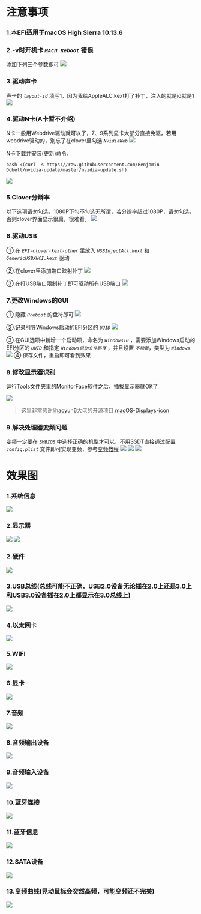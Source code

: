 # 注意事项
### 1.本EFI适用于macOS High Sierra 10.13.6
### 2.-v时开机卡 *`MACH Reboot`* 错误
添加下列三个参数即可
![](/Images/MACH.png)

### 3.驱动声卡
声卡的 *`layout-id`* 填写1，因为我给AppleALC.kext打了补丁，注入的就是id就是1
![](/Images/声卡注入.png)

### 4.驱动N卡(A卡暂不介绍)
N卡一般用Webdrive驱动就可以了，7、9系列显卡大部分直接免驱，若用webdrive驱动的，别忘了在clover里勾选 *`NvidiaWeb`*
![](/Images/webdrive.png)

N卡下载并安装(更新)命令:

```
bash <(curl -s https://raw.githubusercontent.com/Benjamin-Dobell/nvidia-update/master/nvidia-update.sh)
```

![](/Images/Nvidia-Update.png)


### 5.Clover分辨率
以下选项请勿勾选，1080P下勾不勾选无所谓，若分辨率超过1080P，请勿勾选，否则clover界面显示很扁，很难看。
![](/Images/resolution.png)

### 6.驱动USB
①.在 *`EFI-clover-kext-other`* 里放入 *`USBInjectAll.kext`* 和 *`GenericUSBXHCI.kext`* 驱动

②.在clover里添加端口映射补丁
![](/Images/USB端口映射补丁.png)

③.在打USB端口限制补丁即可驱动所有USB端口
![](/Images/USB端口限制补丁.png)

### 7.更改Windows的GUI
①.隐藏 *`Preboot`* 的盘符即可
![](/Images/Preboot.png)

②.记录引导Windows启动的EFI分区的 *`UUID`*
![](/Images/UUID.png)

③.在GUI选项中新增一个启动项，命名为 *`Windows10`* ，需要添加Windows启动的EFI分区的 *`UUID`* 和指定 *`Windows启动文件路径`* ，并且设置 *`不隐藏`*，类型为 *`Windows`*
![](/Images/Windows引导.png)
④.保存文件，重启即可看到效果

### 8.修改显示器识别
运行Tools文件夹里的MonitorFace软件之后，插拔显示器就OK了

![](/Images/MonitorFace.png)
> 这里非常感谢[lihaoyun6](https://github.com/lihaoyun6)大佬的开源项目 [macOS-Displays-icon](https://github.com/lihaoyun6/macOS-Displays-icon)

### 9.解决处理器变频问题
变频一定要在 *`SMBIOS`* 中选择正确的机型才可以，不用SSDT直接通过配置 *`config.plist`* 文件即可实现变频，参考[变频教程](https://bbs.feng.com/forum.php?mod=viewthread&tid=11610510&extra=page&page=1&mobile=2)
![](/Images/变频-SMBIOS.png)
![](/Images/变频-Acpi.png)
![](/Images/变频-Boot.png)

# 效果图
### 1.系统信息
![](/Images/系统信息.png)

### 2.显示器
![](/Images/显示器.png)
![](/Images/显示器2.png)

### 2.硬件
![](/Images/硬件.png)

### 3.USB总线(总线可能不正确，USB2.0设备无论插在2.0上还是3.0上和USB3.0设备插在2.0上都显示在3.0总线上)
![](/Images/USB总线.png)

### 4.以太网卡
![](/Images/以太网卡.png)

### 5.WIFI
![](/Images/WIFI.png)

### 6.显卡
![](/Images/显卡.png)

### 7.音频
![](/Images/音频.png)

### 8.音频输出设备
![](/Images/音频输出设备.png)

### 9.音频输入设备
![](/Images/音频输入设备.png)

### 10.蓝牙连接
![](/Images/蓝牙连接.png)

### 11.蓝牙信息
![](/Images/蓝牙信息.png)

### 12.SATA设备
![](/Images/SATA设备.png)

### 13.变频曲线(晃动鼠标会突然高频，可能变频还不完美)
![](/Images/变频效果.png)